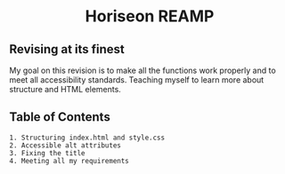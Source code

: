 <h1 align="center"> Horiseon REAMP </h1>

## Revising at its finest

My goal on this revision is to make all the functions work properly and to meet all accessibility standards. Teaching       myself to learn more about structure and HTML elements. 

## Table of Contents

    1. Structuring index.html and style.css 
    2. Accessible alt attributes
    3. Fixing the title
    4. Meeting all my requirements

## 